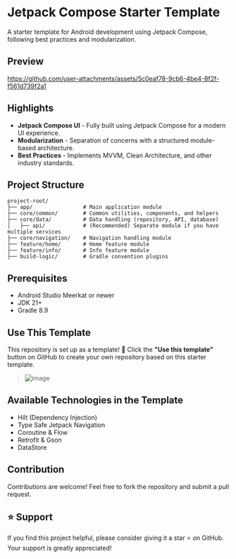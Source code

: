 # Jetpack Compose Starter Template

A starter template for Android development using Jetpack Compose, following best practices and modularization.

## Preview
https://github.com/user-attachments/assets/5c0eaf78-9cb6-4be4-8f2f-f561d739f2a1

## Highlights
- **Jetpack Compose UI** - Fully built using Jetpack Compose for a modern UI experience.
- **Modularization** - Separation of concerns with a structured module-based architecture.
- **Best Practices** - Implements MVVM, Clean Architecture, and other industry standards.

## Project Structure
```
project-root/
├── app/                # Main application module
├── core/common/        # Common utilities, components, and helpers
├── core/data/          # Data handling (repository, API, database)
│   ├── api/            # (Recommended) Separate module if you have multiple services
├── core/navigation/    # Navigation handling module
├── feature/home/       # Home feature module
├── feature/info/       # Info feature module
├── build-logic/        # Gradle convention plugins
```

## Prerequisites
- Android Studio Meerkat or newer
- JDK 21+
- Gradle 8.9

## Use This Template
This repository is set up as a template! 🚀 Click the **"Use this template"** button on GitHub to create your own repository based on this starter template.
> ![image](https://github.com/user-attachments/assets/504f2c84-f260-4c94-9123-705f1cf30d86)

## Available Technologies in the Template
- Hilt (Dependency Injection)
- Type Safe Jetpack Navigation
- Coroutine & Flow
- Retrofit & Gson
- DataStore

## Contribution
Contributions are welcome! Feel free to fork the repository and submit a pull request.

## ⭐ Support
If you find this project helpful, please consider giving it a star ⭐ on GitHub. Your support is greatly appreciated!
